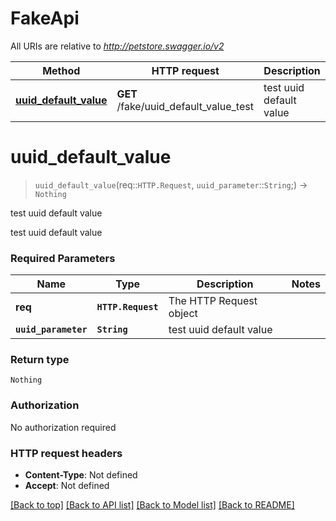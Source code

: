 # FakeApi

All URIs are relative to *http://petstore.swagger.io/v2*

Method | HTTP request | Description
------------- | ------------- | -------------
[**uuid_default_value**](FakeApi.md#uuid_default_value) | **GET** /fake/uuid_default_value_test | test uuid default value


# **uuid_default_value**
> `uuid_default_value`(req::`HTTP.Request`, `uuid_parameter`::`String`;) -> `Nothing`

test uuid default value

test uuid default value

### Required Parameters

Name | Type | Description  | Notes
------------- | ------------- | ------------- | -------------
 **req** | **`HTTP.Request`** | The HTTP Request object | 
**`uuid_parameter`** | **`String`**| test uuid default value |

### Return type

`Nothing`

### Authorization

No authorization required

### HTTP request headers

 - **Content-Type**: Not defined
 - **Accept**: Not defined

[[Back to top]](#) [[Back to API list]](../README.md#documentation-for-api-endpoints) [[Back to Model list]](../README.md#documentation-for-models) [[Back to README]](../README.md)

